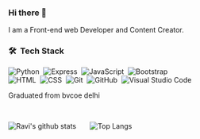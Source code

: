### Hi there 👋

I am a Front-end web Developer and Content Creator.

### 🛠 &nbsp;Tech Stack

![Python](https://img.shields.io/badge/-Python-05122A?style=flat&logo=python)&nbsp;
![Express](https://img.shields.io/badge/-Express-05122A?style=flat&logo=express)&nbsp;
![JavaScript](https://img.shields.io/badge/-JavaScript-05122A?style=flat&logo=javascript)&nbsp;
![Bootstrap](https://img.shields.io/badge/-Bootstrap-05122A?style=flat&logo=bootstrap&logoColor=563D7C)\
![HTML](https://img.shields.io/badge/-HTML-05122A?style=flat&logo=HTML5)&nbsp;
![CSS](https://img.shields.io/badge/-CSS-05122A?style=flat&logo=CSS3&logoColor=1572B6)&nbsp;
![Git](https://img.shields.io/badge/-Git-05122A?style=flat&logo=git)&nbsp;
![GitHub](https://img.shields.io/badge/-GitHub-05122A?style=flat&logo=github)&nbsp;
![Visual Studio Code](https://img.shields.io/badge/-Visual%20Studio%20Code-05122A?style=flat&logo=visual-studio-code&logoColor=007ACC)&nbsp;

Graduated from bvcoe delhi


<!--
**Ravikumar7210/Ravikumar7210** is a ✨ _special_ ✨ repository because its `README.md` (this file) appears on your GitHub profile.

Here are some ideas to get you started:

- 🔭 I’m currently working on ...
- 🌱 I’m currently learning ...
- 👯 I’m looking to collaborate on ...
- 🤔 I’m looking for help with ...
- 💬 Ask me about ...
- 📫 How to reach me: ...
- 😄 Pronouns: ...
- ⚡ Fun fact: ...
-->
<br>

![Ravi's github stats](https://github-readme-stats.vercel.app/api?username=RaviKumar7210&count_private=true&show_icons=true&theme=radical&include_all_commits=true)
&nbsp; &nbsp; &nbsp;
![Top Langs](https://github-readme-stats.vercel.app/api/top-langs/?username=Ravikumar7210&theme=radical)
